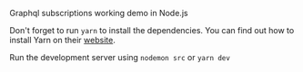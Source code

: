 Graphql subscriptions working demo in Node.js

Don't forget to run `yarn` to install the dependencies. You can find out how to install Yarn on their [website](https://yarnpkg.com).

Run the development server using `nodemon src` or `yarn dev`
